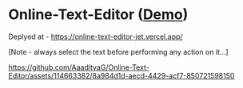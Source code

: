 # Online-Text-Editor (<a href = "https://online-text-editor-jet.vercel.app/">Demo</a>)

Deplyed at - https://online-text-editor-jet.vercel.app/

[Note - always select the text before performing any action on it...]

https://github.com/AaadityaG/Online-Text-Editor/assets/114663382/8a984d1d-aecd-4429-acf7-850721598150

